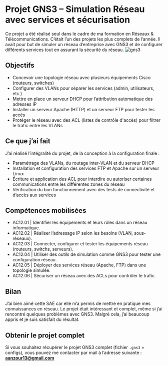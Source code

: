 #  Projet GNS3 – Simulation Réseau avec services et sécurisation

Ce projet a été réalisé seul dans le cadre de ma formation en Réseaux & Télécommunications. C’était l’un des projets les plus complets de l’année. Il avait pour but de simuler un réseau d’entreprise avec GNS3 et de configurer différents services tout en assurant la sécurité du réseau.
![gns3](https://github.com/user-attachments/assets/dc2e3dde-a7f9-48c1-b8c2-4208a555a7fa)
##  Objectifs

- Concevoir une topologie réseau avec plusieurs équipements Cisco (routeurs, switches)
- Configurer des VLANs pour séparer les services (admin, utilisateurs, etc.)
- Mettre en place un serveur DHCP pour l’attribution automatique des adresses IP
- Installer un serveur Apache (HTTP) et un serveur FTP pour tester les accès
- Protéger le réseau avec des ACL (listes de contrôle d'accès) pour filtrer le trafic entre les VLANs

##  Ce que j’ai fait

J’ai réalisé l’intégralité du projet, de la conception à la configuration finale :
- Paramétrage des VLANs, du routage inter-VLAN et du serveur DHCP
- Installation et configuration des services FTP et Apache sur un serveur Linux
- Écriture et application des ACL pour interdire ou autoriser certaines communications entre les différentes zones du réseau
- Vérification du bon fonctionnement avec des tests de connectivité et d’accès aux services

## Compétences mobilisées 
- AC12.01 | Identifier les équipements et leurs rôles dans un réseau informatique.
- AC12.02 | Réaliser l’adressage IP selon les besoins (VLAN, sous-réseaux).
- AC12.03 | Connecter, configurer et tester les équipements réseau (routeurs, switchs, serveurs).
- AC12.04 | Utiliser des outils de simulation comme GNS3 pour tester une configuration réseau.
- AC12.05 | Déployer des services réseau (Apache, FTP) dans une topologie simulée.
- AC12.06 | Sécuriser un réseau avec des ACLs pour contrôler le trafic.



## Bilan 
J’ai bien aimé cette SAE car elle m’a permis de mettre en pratique mes connaissances en réseau. Le projet était intéressant et complet, même si j’ai rencontré quelques problèmes avec GNS3. Malgré cela, j’ai beaucoup appris et je suis satisfait du résultat.

##  Obtenir le projet complet

Si vous souhaitez récupérer le projet GNS3 complet (fichier `.gns3` + configs), vous pouvez me contacter par mail à l’adresse suivante :  
**aanzour13@gmail.com**
